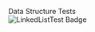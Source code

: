 Data Structure Tests\
![LinkedListTest Badge](https://img.shields.io/badge/dynamic/json?url=https%3A%2F%2Fraw.githubusercontent.com%2FLearningRiven%2FAlgorithmPractice%2Fci-stats%2Ftest-summary.json&query=%24%5B0%5D.message&style=plastic&logo=junit5&logoSize=large&label=LinkedListTest&color=informational)
